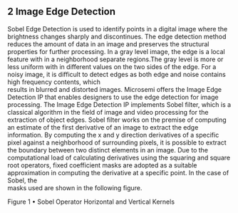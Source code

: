 
## 2 Image Edge Detection
Sobel Edge Detection is used to identify points in a digital image where the brightness changes sharply and discontinues. The  edge detection method reduces the amount of data in an image and preserves the structural properties  for further processing. In a gray level image, the edge is a local feature with in a neighborhood separate regions.The gray level is more or less uniform with in different values on the two sides of the edge. For a  noisy image, it is difficult to detect edges as both edge and noise contains high frequency contents, which  
results in blurred and distorted images.  Microsemi offers the Image Edge Detection IP that enables designers to use the edge detection for image processing.  The Image Edge Detection IP implements Sobel filter, which is a classical algorithm in the field of image  and video processing for the extraction of object edges. Sobel filter works on the premise of computing  
an estimate of the first derivative of an image to extract the edge information. By computing the x and y  direction derivatives of a specific pixel against a neighborhood of surrounding pixels, it is possible to  extract the boundary between two distinct elements in an image. Due to the computational load of calculating derivatives using the squaring and square root operators, fixed coefficient masks are adopted  as a suitable approximation in computing the derivative at a specific point. In the case of Sobel, the  
masks used are shown in the following figure.  

Figure 1 • Sobel Operator Horizontal and Vertical Kernels